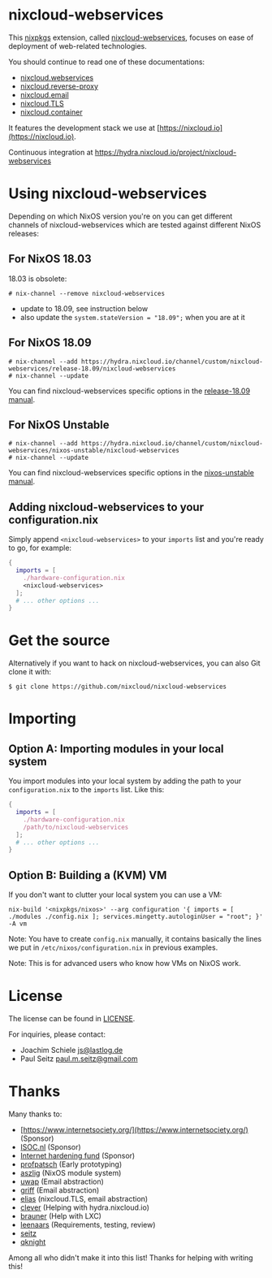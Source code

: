 # nixcloud-webservices

This [nixpkgs](https://github.com/NixOS/nixpkgs) extension, called [nixcloud-webservices](https://github.com/nixcloud/nixcloud-webservices), focuses on ease of deployment of web-related technologies. 

You should continue to read one of these documentations:

* [nixcloud.webservices](documentation/nixcloud.webservices.md)
* [nixcloud.reverse-proxy](documentation/nixcloud.reverse-proxy.md)
* [nixcloud.email](documentation/nixcloud.email.md)
* [nixcloud.TLS](documentation/nixcloud.TLS.md)
* [nixcloud.container](https://github.com/nixcloud/nixcloud-container)


It features the development stack we use at [https://nixcloud.io](https://nixcloud.io). 

Continuous integration at <https://hydra.nixcloud.io/project/nixcloud-webservices>

# Using nixcloud-webservices

Depending on which NixOS version you're on you can get different channels of
nixcloud-webservices which are tested against different NixOS releases:

## For NixOS 18.03

18.03 is obsolete:

```sh-session
# nix-channel --remove nixcloud-webservices
```

* update to 18.09, see instruction below
* also update the `system.stateVersion = "18.09";` when you are at it 

## For NixOS 18.09

```sh-session
# nix-channel --add https://hydra.nixcloud.io/channel/custom/nixcloud-webservices/release-18.09/nixcloud-webservices
# nix-channel --update
```

You can find nixcloud-webservices specific options in the [release-18.09 manual](https://hydra.nixcloud.io/job/nixcloud-webservices/release-18.09/manual/latest/download/1).

## For NixOS Unstable

```sh-session
# nix-channel --add https://hydra.nixcloud.io/channel/custom/nixcloud-webservices/nixos-unstable/nixcloud-webservices
# nix-channel --update
```

You can find nixcloud-webservices specific options in the [nixos-unstable manual](https://hydra.nixcloud.io/job/nixcloud-webservices/nixos-unstable/manual/latest/download/1).

## Adding nixcloud-webservices to your configuration.nix

Simply append `<nixcloud-webservices>` to your `imports` list and you're ready
to go, for example:

```nix
{
  imports = [
    ./hardware-configuration.nix
    <nixcloud-webservices>
  ];
  # ... other options ...
}
```

# Get the source

Alternatively if you want to hack on nixcloud-webservices, you can also Git
clone it with:

```sh-session
$ git clone https://github.com/nixcloud/nixcloud-webservices
```

# Importing

## Option A: Importing modules in your local system

You import modules into your local system by adding the path to your `configuration.nix` to the `imports` list. Like this:

```nix
{
  imports = [
    ./hardware-configuration.nix
    /path/to/nixcloud-webservices
  ];
  # ... other options ...
}
```

## Option B: Building a (KVM) VM

If you don't want to clutter your local system you can use a VM:

    nix-build '<nixpkgs/nixos>' --arg configuration '{ imports = [ ./modules ./config.nix ]; services.mingetty.autologinUser = "root"; }' -A vm

Note: You have to create `config.nix` manually, it contains basically the lines we put in `/etc/nixos/configuration.nix` in previous examples.

Note: This is for advanced users who know how VMs on NixOS work.
    
# License

The license can be found in [LICENSE](LICENSE).

For inquiries, please contact:

 * Joachim Schiele <js@lastlog.de>
 * Paul Seitz <paul.m.seitz@gmail.com>

# Thanks

Many thanks to:

- [https://www.internetsociety.org/](https://www.internetsociety.org/) (Sponsor)
- [ISOC.nl](https://ISOC.nl) (Sponsor)
- [Internet hardening fund](https://nlnet.nl/internethardening/) (Sponsor)
- [profpatsch](https://github.com/Profpatsch) (Early prototyping)
- [aszlig](https://github.com/aszlig) (NixOS module system)
- [uwap](https://github.com/uwap) (Email abstraction)
- [griff](https://github.com/griff) (Email abstraction)
- [elias](https://github.com/eliasp) (nixcloud.TLS, email abstraction)
- [clever](https://github.com/cleverca22) (Helping with hydra.nixcloud.io)
- [brauner](https://github.com/brauner) (Help with LXC)
- [leenaars](https://github.com/leenaars) (Requirements, testing, review)
- [seitz](https://github.com/seitz)
- [qknight](https://github.com/qknight)

Among all who didn't make it into this list! Thanks for helping with writing this!
